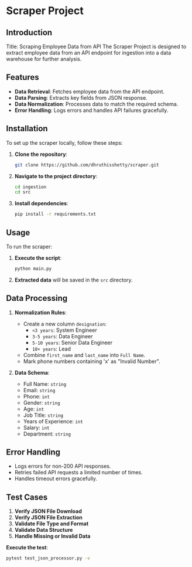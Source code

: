 # Scraper Project

## Introduction
Title: Scraping Employee Data from API
The Scraper Project is designed to extract employee data from an API endpoint for ingestion into a data warehouse for further analysis.

## Features
- **Data Retrieval**: Fetches employee data from the API endpoint.
- **Data Parsing**: Extracts key fields from JSON response.
- **Data Normalization**: Processes data to match the required schema.
- **Error Handling**: Logs errors and handles API failures gracefully.

## Installation
To set up the scraper locally, follow these steps:

1. **Clone the repository**:
   ```bash
   git clone https://github.com/dhruthisshetty/scraper.git
   ```
2. **Navigate to the project directory**:
   ```bash
   cd ingestion
   cd src
   ```
3. **Install dependencies**:
   ```bash
   pip install -r requirements.txt
   ```

## Usage
To run the scraper:

1. **Execute the script**:
   ```bash
   python main.py
   ```
2. **Extracted data** will be saved in the `src` directory.

## Data Processing
1. **Normalization Rules**:
   - Create a new column `designation`:
     - `<3 years`: System Engineer
     - `3-5 years`: Data Engineer
     - `5-10 years`: Senior Data Engineer
     - `10+ years`: Lead
   - Combine `first_name` and `last_name` into `Full Name`.
   - Mark phone numbers containing 'x' as "Invalid Number".
   
2. **Data Schema**:
   - Full Name: `string`
   - Email: `string`
   - Phone: `int`
   - Gender: `string`
   - Age: `int`
   - Job Title: `string`
   - Years of Experience: `int`
   - Salary: `int`
   - Department: `string`

## Error Handling
- Logs errors for non-200 API responses.
- Retries failed API requests a limited number of times.
- Handles timeout errors gracefully.

## Test Cases
1. **Verify JSON File Download**
2. **Verify JSON File Extraction**
3. **Validate File Type and Format**
4. **Validate Data Structure**
5. **Handle Missing or Invalid Data**


**Execute the test**:
   ```bash
   pytest test_json_processor.py -v
   ```



